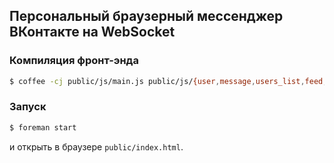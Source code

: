 ## Персональный браузерный мессенджер ВКонтакте на WebSocket

### Компиляция фронт-энда

``` sh
$ coffee -cj public/js/main.js public/js/{user,message,users_list,feed,main}.coffee
```

### Запуск

``` sh
$ foreman start
```

и открыть в браузере `public/index.html`.
